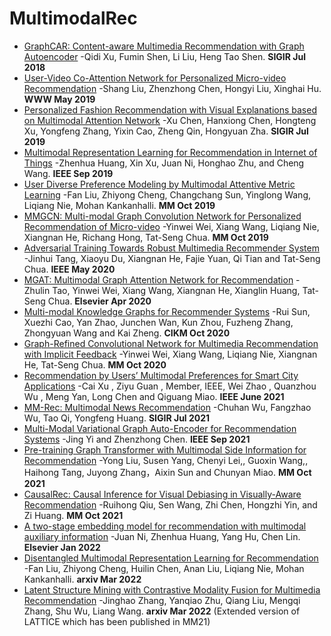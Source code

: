 # MultimodalRec

- [GraphCAR: Content-aware Multimedia Recommendation with Graph Autoencoder](https://dl.acm.org.remotexs.ntu.edu.sg/doi/pdf/10.1145/3209978.3210117) -Qidi Xu, Fumin Shen, Li Liu, Heng Tao Shen. **SIGIR Jul 2018**
- [User-Video Co-Attention Network for Personalized Micro-video Recommendation](https://dl.acm.org.remotexs.ntu.edu.sg/doi/pdf/10.1145/3308558.3313513) -Shang Liu, Zhenzhong Chen, Hongyi Liu, Xinghai Hu. **WWW May 2019**
- [Personalized Fashion Recommendation with Visual Explanations based on Multimodal Attention Network](https://dl.acm.org.remotexs.ntu.edu.sg/doi/pdf/10.1145/3331184.3331254) -Xu Chen, Hanxiong Chen, Hongteng Xu, Yongfeng Zhang, Yixin Cao, Zheng Qin, Hongyuan Zha. **SIGIR Jul 2019**
- [Multimodal Representation Learning for Recommendation in Internet of Things](https://ieeexplore.ieee.org.remotexs.ntu.edu.sg/stamp/stamp.jsp?tp=&arnumber=8832204) -Zhenhua Huang, Xin Xu, Juan Ni, Honghao Zhu, and Cheng Wang. **IEEE Sep 2019**
- [User Diverse Preference Modeling by Multimodal Attentive Metric Learning](https://dl.acm.org.remotexs.ntu.edu.sg/doi/pdf/10.1145/3343031.3350953) -Fan Liu, Zhiyong Cheng, Changchang Sun, Yinglong Wang, Liqiang Nie, Mohan Kankanhalli. **MM Oct 2019**
- [MMGCN: Multi-modal Graph Convolution Network for Personalized Recommendation of Micro-video](https://dl.acm.org.remotexs.ntu.edu.sg/doi/pdf/10.1145/3343031.3351034) -Yinwei Wei, Xiang Wang, Liqiang Nie, Xiangnan He, Richang Hong, Tat-Seng Chua. **MM Oct 2019**
- [Adversarial Training Towards Robust Multimedia Recommender System](https://ieeexplore.ieee.org.remotexs.ntu.edu.sg/stamp/stamp.jsp?tp=&arnumber=8618394) -Jinhui Tang, Xiaoyu Du, Xiangnan He, Fajie Yuan, Qi Tian and Tat-Seng Chua. **IEEE May 2020**
- [MGAT: Multimodal Graph Attention Network for Recommendation](https://www.sciencedirect.com.remotexs.ntu.edu.sg/science/article/pii/S0306457320300182?via%3Dihub) -Zhulin Tao, Yinwei Wei, Xiang Wang, Xiangnan He, Xianglin Huang, Tat-Seng Chua. **Elsevier Apr 2020**
- [Multi-modal Knowledge Graphs for Recommender Systems](https://dl.acm.org.remotexs.ntu.edu.sg/doi/pdf/10.1145/3340531.3411947) -Rui Sun, Xuezhi Cao, Yan Zhao, Junchen Wan, Kun Zhou, Fuzheng Zhang, Zhongyuan Wang and Kai Zheng. **CIKM Oct 2020**
- [Graph-Refined Convolutional Network for Multimedia Recommendation with Implicit Feedback](https://dl.acm.org.remotexs.ntu.edu.sg/doi/pdf/10.1145/3394171.3413556) -Yinwei Wei, Xiang Wang, Liqiang Nie, Xiangnan He, Tat-Seng Chua. **MM Oct 2020**
- [Recommendation by Users’ Multimodal Preferences for Smart City Applications](https://ieeexplore.ieee.org.remotexs.ntu.edu.sg/stamp/stamp.jsp?tp=&arnumber=9152003) -Cai Xu , Ziyu Guan , Member, IEEE, Wei Zhao , Quanzhou Wu , Meng Yan, Long Chen and Qiguang Miao. **IEEE June 2021**
- [MM-Rec: Multimodal News Recommendation](https://arxiv.org/pdf/2104.07407.pdf) -Chuhan Wu, Fangzhao Wu, Tao Qi, Yongfeng Huang. **SIGIR Jul 2021**
- [Multi-Modal Variational Graph Auto-Encoder for Recommendation Systems](https://ieeexplore.ieee.org.remotexs.ntu.edu.sg/stamp/stamp.jsp?tp=&arnumber=9535249) -Jing Yi and Zhenzhong Chen. **IEEE Sep 2021**
- [Pre-training Graph Transformer with Multimodal Side Information for Recommendation](https://dl.acm.org.remotexs.ntu.edu.sg/doi/pdf/10.1145/3474085.3475709) -Yong Liu, Susen Yang, Chenyi Lei,, Guoxin Wang,, Haihong Tang, Juyong Zhang，Aixin Sun and Chunyan Miao. **MM Oct 2021**
- [CausalRec: Causal Inference for Visual Debiasing in Visually-Aware Recommendation](https://arxiv.org/pdf/2107.02390.pdf) -Ruihong Qiu, Sen Wang, Zhi Chen, Hongzhi Yin, and Zi Huang. **MM Oct 2021**
- [A two-stage embedding model for recommendation with multimodal auxiliary information](https://www.sciencedirect.com.remotexs.ntu.edu.sg/science/article/pii/S0020025521009270?via%3Dihub) -Juan Ni, Zhenhua Huang, Yang Hu, Chen Lin. **Elsevier Jan 2022**
- [Disentangled Multimodal Representation Learning for Recommendation](https://arxiv.org/pdf/2203.05406.pdf) -Fan Liu, Zhiyong Cheng, Huilin Chen, Anan Liu, Liqiang Nie, Mohan Kankanhalli. **arxiv Mar 2022**
- [Latent Structure Mining with Contrastive Modality Fusion for Multimedia Recommendation](https://arxiv.org/pdf/2111.00678.pdf) -Jinghao Zhang, Yanqiao Zhu, Qiang Liu, Mengqi Zhang, Shu Wu, Liang Wang. **arxiv Mar 2022** (Extended version of LATTICE which has been published in MM21)

